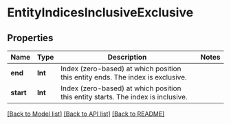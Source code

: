 # EntityIndicesInclusiveExclusive

## Properties
Name | Type | Description | Notes
------------ | ------------- | ------------- | -------------
**end** | **Int** | Index (zero-based) at which position this entity ends.  The index is exclusive. | 
**start** | **Int** | Index (zero-based) at which position this entity starts.  The index is inclusive. | 

[[Back to Model list]](../README.md#documentation-for-models) [[Back to API list]](../README.md#documentation-for-api-endpoints) [[Back to README]](../README.md)


